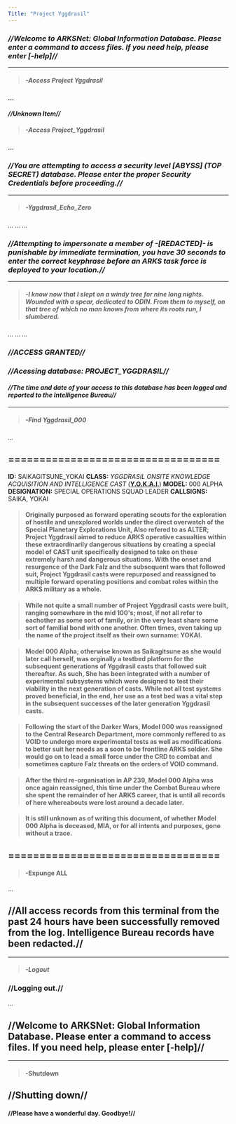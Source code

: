 ```yaml
---
Title: "Project Yggdrasil"
---
```


### *//Welcome to ARKSNet: Global Information Database. Please enter a command to access files. If you need help, please enter [-help]//*

------
> ##### -Access Project Yggdrasil
#### *...*
#### *//Unknown Item//*

> ##### -Access Project_Yggdrasil

#### *...*
### *//You are attempting to access a security level [ABYSS] (TOP SECRET) database. Please enter the proper Security Credentials before proceeding.//*

-----

> ##### -Yggdrasil_Echo_Zero

*...*
*...*
*...*

### *//Attempting to impersonate a member of -[REDACTED]- is punishable by immediate termination, you have 30 seconds to enter the correct keyphrase before an ARKS task force is deployed to your location.//*

----

> ##### -I know now that I slept on a windy tree for nine long nights. Wounded with a spear, dedicated to ODIN. From them to myself, on that tree of which no man knows from where its roots run, I slumbered.


*...*
*...*
*...*

### *//ACCESS GRANTED//*
### *//Acessing database: PROJECT_YGGDRASIL//*

#### *//The time and date of your access to this database has been logged and reported to the Intelligence Bureau//*

----

> ##### -Find Yggdrasil_000

*...*

## ==================================

**ID:** SAIKAGITSUNE_YOKAI
**CLASS:** *YGGDRASIL ONSITE KNOWLEDGE ACQUISITION AND INTELLIGENCE CAST* ([**Y.O.K.A.I**.](SubIndexes/Characters/Yokai.md))
**MODEL:** 000 ALPHA
**DESIGNATION:** SPECIAL OPERATIONS SQUAD LEADER
**CALLSIGNS:** SAIKA, YOKAI

> #### Originally purposed as forward operating scouts for the exploration of hostile and unexplored worlds under the direct overwatch of the Special Planetary Explorations Unit, Also refered to as ALTER; Project Yggdrasil aimed to reduce ARKS operative casualties within these extraordinarily dangerous situations by creating a special model of CAST unit specifically designed to take on these extremely harsh and dangerous situations. With the onset and resurgence of the Dark Falz and the subsequent wars that followed suit, Project Yggdrasil casts were repurposed and reassigned to multiple forward operating positions and combat roles within the ARKS military as a whole. 

> #### While not quite a small number of Project Yggdrasil casts were built, ranging somewhere in the mid 100's; most, if not all refer to eachother as some sort of family, or in the very least share some sort of familial bond with one another. Often times, even taking up the name of the project itself as their own surname: YOKAI.

> #### Model 000 Alpha; otherwise known as Saikagitsune as she would later call herself, was orginally a testbed platform for the subsequent generations of Yggdrasil casts that followed suit thereafter. As such, She has been integrated with a number of experimental subsystems which were designed to test their viability in the next generation of casts. While not all test systems proved beneficial, in the end, her use as a test bed was a vital step in the subsequent successes of the later generation Yggdrasil casts.

> #### Following the start of the Darker Wars, Model 000 was reassigned to the Central Research Department, more commonly reffered to as VOID to undergo more experimental tests as well as modifications to better suit her needs as a soon to be frontline ARKS soldier. She would go on to lead a small force under the CRD to combat and sometimes capture Falz threats on the orders of VOID command.

> #### After the third re-organisation in AP 239, Model 000 Alpha was once again reassigned, this time under the Combat Bureau where she spent the remainder of her ARKS career, that is until all records of here whereabouts were lost around a decade later.

> #### It is still unknown as of writing this document, of whether Model 000 Alpha is deceased, MIA, or for all intents and purposes, gone without a trace.

## ==================================

> #### -Expunge ALL
...

## //All access records from this terminal from the past 24 hours have been successfully removed from the log. Intelligence Bureau records have been redacted.//

----

> ##### -Logout

### //Logging out.//

*...*

## //Welcome to ARKSNet: Global Information Database. Please enter a command to access files. If you need help, please enter [-help]//

----

> #### -Shutdown

## //Shutting down//

#### //Please have a wonderful day. Goodbye!//

